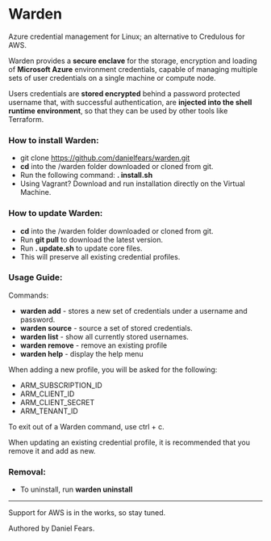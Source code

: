 # Warden

Azure credential management for Linux; an alternative to Credulous for AWS.

Warden provides a **secure enclave** for the storage, encryption and loading of **Microsoft Azure** environment credentials, capable of managing multiple sets of user credentials on a single machine or compute node.

Users credentials are **stored encrypted** behind a password protected username that, with successful authentication, are **injected into the shell runtime environment**, so that they can be used by other tools like Terraform. 

### How to install Warden:

* git clone https://github.com/danielfears/warden.git
* **cd** into the /warden folder downloaded or cloned from git.
* Run the following command: **. install.sh**
* Using Vagrant? Download and run installation directly on the Virtual Machine.

### How to update Warden:

* **cd** into the /warden folder downloaded or cloned from git.
* Run **git pull** to download the latest version.
* Run **. update.sh** to update core files.
* This will preserve all existing credential profiles.

### Usage Guide:

Commands:

* **warden add** - stores a new set of credentials under a username and password.
* **warden source** - source a set of stored credentials.
* **warden list** - show all currently stored usernames.
* **warden remove** - remove an existing profile
* **warden help** - display the help menu

When adding a new profile, you will be asked for the following:

* ARM_SUBSCRIPTION_ID
* ARM_CLIENT_ID
* ARM_CLIENT_SECRET
* ARM_TENANT_ID

To exit out of a Warden command, use ctrl + c.

When updating an existing credential profile, it is recommended that you remove it and add as new.

### Removal:

* To uninstall, run **warden uninstall**

------

Support for AWS is in the works, so stay tuned.

Authored by Daniel Fears.
